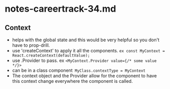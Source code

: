 # notes-careertrack-34.md
## Context 
* helps with the global state and this would be very helpful so you don't have to prop-drill. 
* use 'createContext' to apply it all the components. ```ex const MyContext = React.createContext(defaultValue);```
* use .Provider to pass. ex ``` <MyContext.Provider value={/* some value */}> ```
* can be in a class component``` MyClass.contextType = MyContext```
* The context object and the Provider allow for the component to have this context change everywhere the component is called. 


